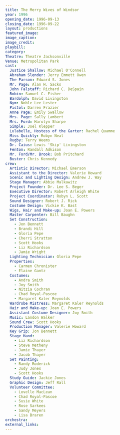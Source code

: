 ```yaml
---
title: The Merry Wives of Windsor
year: 1996
opening_date: 1996-09-13
closing_date: 1996-09-22
layout: productions
featured_image: 
image_caption:
image_credit:
playbill: 
category: 
Theatre: Theatre Jacksonville
Venue: Metropolitan Park
cast:
  Justice Shallow: Michael O'Connell
  Abraham Slender: Jerry Emmett Owen
  The Parson: Edward S. Jones
  Mr. Page: Alan H. Sacks
  John Falstaff: Richard C. DeSpain
  Robin: Samuel C. Fisher
  Bardolph: David Livingston
  Nym: Noble Lee Lester
  Pistol: Darren Frazier
  Anne Page: Emily Swallow
  Mrs. Page: Sally Lambert
  Mrs. Ford: Harolyn Sharpe
  Simple: Joel Klepper
  Lulabelle, Hostess of the Garter: Rachel Quamme
  Miss Quickly: Robyn Neal
  Rugby: Terry Weems
  Dr. Caius: Lewis 'Skip' Livingston
  Fenton: Randall Adkison
  Mr. Ford/Mr. Brook: Bob Pritchard
  Buster: Chris Kennedy
crew:
  Artistic Director: Michael Emerson
  Assistant to the Director: Valerie Howard
  Scenic and Lighting Design: Andrew J. Way
  Stage Manager: Abbie Malkawitz
  Project Founder: Dr. Lee S. Beger
  Executive Director: Robert Arleigh White
  Project Coordinator: Robyn L. Scott
  Sound Designer: Robert J. Rick
  Costume Design: Vickie K. Bast
  Wigs, Hair and Make-up: Joan E. Powers
  Master Carpenter: Bill Baughn
  Set Construction:
    - Jon Bennett
    - Brandi Hill
    - Gloria Pepe
    - Cherri Stratton
    - Scott Hooks
    - Liz Richardson
    - Jamie Wright
  Lighting Technician: Gloria Pepe
  Properties:
    - Carmen Chronister
    - Elaine Gantz
  Costumes:   
    - Andra Smith
    - Joy Smith
    - Nitzia Cochran
    - Chad Royal-Pascoe
    - Margaret Kaler Reynolds
  Wardrobe Mistress: Margaret Kaler Reynolds
  Hair and Make-up: Joan E. Powers
  Assistant Costume Designer: Joy Smith
  Music: Landon Walker
  Sound Crew: Scott Hooks
  Production Manager: Valerie Howard
  Key Grip: Jon Bennett
  Stage Hand:
    - Liz Richardson
    - Steve Metheny
    - Jamie Thayer
    - Jacob Thayer
  Set Painting:
    - Randy Roderick
    - Judy Jones
    - Scott Hooks
  Study Guide: Jackie Jones
  Graphic Design: Jeff Rall
  Volunteer Committee:
    - Lovelle MacLean
    - Chad Royal-Pascoe
    - Susie White
    - Rose Sarkees
    - Sandy Meyers
    - Lisa Braren
orchestra:
external_links:
---
```

